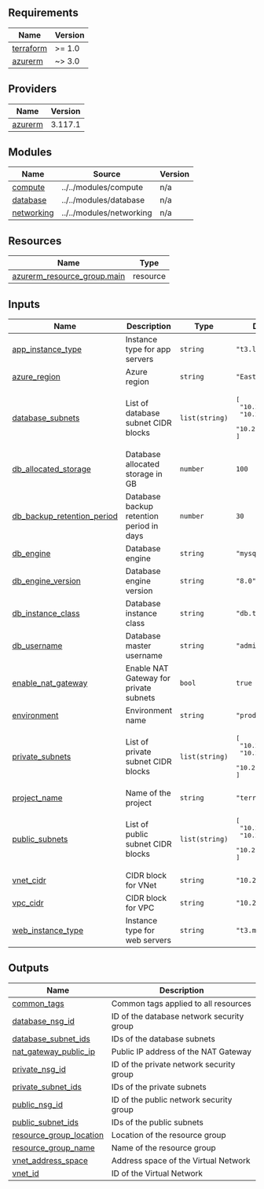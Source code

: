 <!-- BEGIN_TF_DOCS -->
## Requirements

| Name | Version |
|------|---------|
| <a name="requirement_terraform"></a> [terraform](#requirement\_terraform) | >= 1.0 |
| <a name="requirement_azurerm"></a> [azurerm](#requirement\_azurerm) | ~> 3.0 |

## Providers

| Name | Version |
|------|---------|
| <a name="provider_azurerm"></a> [azurerm](#provider\_azurerm) | 3.117.1 |

## Modules

| Name | Source | Version |
|------|--------|---------|
| <a name="module_compute"></a> [compute](#module\_compute) | ../../modules/compute | n/a |
| <a name="module_database"></a> [database](#module\_database) | ../../modules/database | n/a |
| <a name="module_networking"></a> [networking](#module\_networking) | ../../modules/networking | n/a |

## Resources

| Name | Type |
|------|------|
| [azurerm_resource_group.main](https://registry.terraform.io/providers/hashicorp/azurerm/latest/docs/resources/resource_group) | resource |

## Inputs

| Name | Description | Type | Default | Required |
|------|-------------|------|---------|:--------:|
| <a name="input_app_instance_type"></a> [app\_instance\_type](#input\_app\_instance\_type) | Instance type for app servers | `string` | `"t3.large"` | no |
| <a name="input_azure_region"></a> [azure\_region](#input\_azure\_region) | Azure region | `string` | `"East US"` | no |
| <a name="input_database_subnets"></a> [database\_subnets](#input\_database\_subnets) | List of database subnet CIDR blocks | `list(string)` | <pre>[<br>  "10.2.21.0/24",<br>  "10.2.22.0/24",<br>  "10.2.23.0/24"<br>]</pre> | no |
| <a name="input_db_allocated_storage"></a> [db\_allocated\_storage](#input\_db\_allocated\_storage) | Database allocated storage in GB | `number` | `100` | no |
| <a name="input_db_backup_retention_period"></a> [db\_backup\_retention\_period](#input\_db\_backup\_retention\_period) | Database backup retention period in days | `number` | `30` | no |
| <a name="input_db_engine"></a> [db\_engine](#input\_db\_engine) | Database engine | `string` | `"mysql"` | no |
| <a name="input_db_engine_version"></a> [db\_engine\_version](#input\_db\_engine\_version) | Database engine version | `string` | `"8.0"` | no |
| <a name="input_db_instance_class"></a> [db\_instance\_class](#input\_db\_instance\_class) | Database instance class | `string` | `"db.t3.medium"` | no |
| <a name="input_db_username"></a> [db\_username](#input\_db\_username) | Database master username | `string` | `"admin"` | no |
| <a name="input_enable_nat_gateway"></a> [enable\_nat\_gateway](#input\_enable\_nat\_gateway) | Enable NAT Gateway for private subnets | `bool` | `true` | no |
| <a name="input_environment"></a> [environment](#input\_environment) | Environment name | `string` | `"prod"` | no |
| <a name="input_private_subnets"></a> [private\_subnets](#input\_private\_subnets) | List of private subnet CIDR blocks | `list(string)` | <pre>[<br>  "10.2.11.0/24",<br>  "10.2.12.0/24",<br>  "10.2.13.0/24"<br>]</pre> | no |
| <a name="input_project_name"></a> [project\_name](#input\_project\_name) | Name of the project | `string` | `"terraform-lab"` | no |
| <a name="input_public_subnets"></a> [public\_subnets](#input\_public\_subnets) | List of public subnet CIDR blocks | `list(string)` | <pre>[<br>  "10.2.1.0/24",<br>  "10.2.2.0/24",<br>  "10.2.3.0/24"<br>]</pre> | no |
| <a name="input_vnet_cidr"></a> [vnet\_cidr](#input\_vnet\_cidr) | CIDR block for VNet | `string` | `"10.2.0.0/16"` | no |
| <a name="input_vpc_cidr"></a> [vpc\_cidr](#input\_vpc\_cidr) | CIDR block for VPC | `string` | `"10.2.0.0/16"` | no |
| <a name="input_web_instance_type"></a> [web\_instance\_type](#input\_web\_instance\_type) | Instance type for web servers | `string` | `"t3.medium"` | no |

## Outputs

| Name | Description |
|------|-------------|
| <a name="output_common_tags"></a> [common\_tags](#output\_common\_tags) | Common tags applied to all resources |
| <a name="output_database_nsg_id"></a> [database\_nsg\_id](#output\_database\_nsg\_id) | ID of the database network security group |
| <a name="output_database_subnet_ids"></a> [database\_subnet\_ids](#output\_database\_subnet\_ids) | IDs of the database subnets |
| <a name="output_nat_gateway_public_ip"></a> [nat\_gateway\_public\_ip](#output\_nat\_gateway\_public\_ip) | Public IP address of the NAT Gateway |
| <a name="output_private_nsg_id"></a> [private\_nsg\_id](#output\_private\_nsg\_id) | ID of the private network security group |
| <a name="output_private_subnet_ids"></a> [private\_subnet\_ids](#output\_private\_subnet\_ids) | IDs of the private subnets |
| <a name="output_public_nsg_id"></a> [public\_nsg\_id](#output\_public\_nsg\_id) | ID of the public network security group |
| <a name="output_public_subnet_ids"></a> [public\_subnet\_ids](#output\_public\_subnet\_ids) | IDs of the public subnets |
| <a name="output_resource_group_location"></a> [resource\_group\_location](#output\_resource\_group\_location) | Location of the resource group |
| <a name="output_resource_group_name"></a> [resource\_group\_name](#output\_resource\_group\_name) | Name of the resource group |
| <a name="output_vnet_address_space"></a> [vnet\_address\_space](#output\_vnet\_address\_space) | Address space of the Virtual Network |
| <a name="output_vnet_id"></a> [vnet\_id](#output\_vnet\_id) | ID of the Virtual Network |
<!-- END_TF_DOCS -->